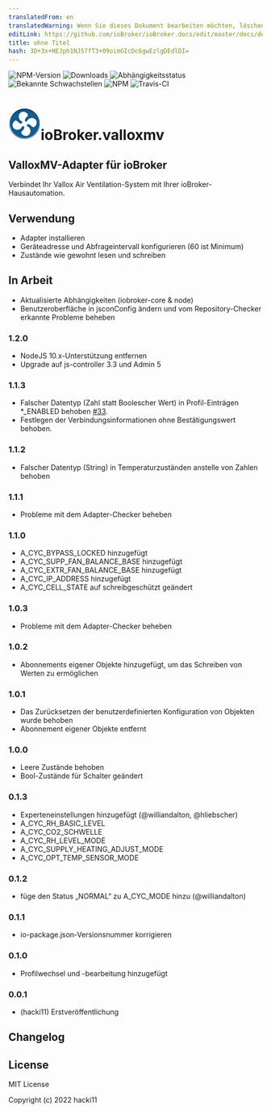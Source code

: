 ```yaml
---
translatedFrom: en
translatedWarning: Wenn Sie dieses Dokument bearbeiten möchten, löschen Sie bitte das Feld "translationsFrom". Andernfalls wird dieses Dokument automatisch erneut übersetzt
editLink: https://github.com/ioBroker/ioBroker.docs/edit/master/docs/de/adapterref/iobroker.valloxmv/README.md
title: ohne Titel
hash: 3D+3x+HEJph1NJ57fT3+09oimGIcDc6gwEzlgDEdlDI=
---
```

![NPM-Version](http://img.shields.io/npm/v/iobroker.valloxmv.svg)
![Downloads](https://img.shields.io/npm/dm/iobroker.valloxmv.svg)
![Abhängigkeitsstatus](https://img.shields.io/david/hacki11/iobroker.valloxmv.svg)
![Bekannte Schwachstellen](https://snyk.io/test/github/hacki11/ioBroker.valloxmv/badge.svg)
![NPM](https://nodei.co/npm/iobroker.valloxmv.png?downloads=true)
![Travis-CI](http://img.shields.io/travis/hacki11/ioBroker.valloxmv/master.svg)

<h1><img src="admin/valloxmv.png" width="64"/>ioBroker.valloxmv</h1>

## ValloxMV-Adapter für ioBroker
Verbindet Ihr Vallox Air Ventilation-System mit Ihrer ioBroker-Hausautomation.

## Verwendung
* Adapter installieren
* Geräteadresse und Abfrageintervall konfigurieren (60 ist Minimum)
* Zustände wie gewohnt lesen und schreiben

## In Arbeit
* Aktualisierte Abhängigkeiten (iobroker-core & node)
* Benutzeroberfläche in jsconConfig ändern und vom Repository-Checker erkannte Probleme beheben

### 1.2.0
* NodeJS 10.x-Unterstützung entfernen
* Upgrade auf js-controller 3.3 und Admin 5

### 1.1.3
* Falscher Datentyp (Zahl statt Boolescher Wert) in Profil-Einträgen *_ENABLED behoben [#33](https://github.com/hacki11/ioBroker.valloxmv/issues/33).
* Festlegen der Verbindungsinformationen ohne Bestätigungswert behoben.

### 1.1.2
* Falscher Datentyp (String) in Temperaturzuständen anstelle von Zahlen behoben

### 1.1.1
* Probleme mit dem Adapter-Checker beheben

### 1.1.0
* A_CYC_BYPASS_LOCKED hinzugefügt
* A_CYC_SUPP_FAN_BALANCE_BASE hinzugefügt
* A_CYC_EXTR_FAN_BALANCE_BASE hinzugefügt
* A_CYC_IP_ADDRESS hinzugefügt
* A_CYC_CELL_STATE auf schreibgeschützt geändert

### 1.0.3
* Probleme mit dem Adapter-Checker beheben

### 1.0.2
* Abonnements eigener Objekte hinzugefügt, um das Schreiben von Werten zu ermöglichen

### 1.0.1
* Das Zurücksetzen der benutzerdefinierten Konfiguration von Objekten wurde behoben
* Abonnement eigener Objekte entfernt

### 1.0.0
* Leere Zustände behoben
* Bool-Zustände für Schalter geändert

### 0.1.3
* Experteneinstellungen hinzugefügt (@williandalton, @hliebscher)
* A_CYC_RH_BASIC_LEVEL
* A_CYC_CO2_SCHWELLE
* A_CYC_RH_LEVEL_MODE
* A_CYC_SUPPLY_HEATING_ADJUST_MODE
* A_CYC_OPT_TEMP_SENSOR_MODE

### 0.1.2
* füge den Status „NORMAL“ zu A_CYC_MODE hinzu (@williandalton)

### 0.1.1
* io-package.json-Versionsnummer korrigieren

### 0.1.0
* Profilwechsel und -bearbeitung hinzugefügt

### 0.0.1
* (hacki11) Erstveröffentlichung

## Changelog

## License
MIT License

Copyright (c) 2022 hacki11